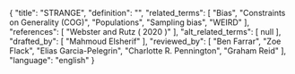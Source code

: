{
    "title": "STRANGE",
    "definition": "",
    "related_terms": [
        "Bias",
        "Constraints on Generality (COG)",
        "Populations",
        "Sampling bias",
        "WEIRD"
    ],
    "references": [
        "Webster and Rutz ( 2020 )"
    ],
    "alt_related_terms": [
        null
    ],
    "drafted_by": [
        "Mahmoud Elsherif"
    ],
    "reviewed_by": [
        "Ben Farrar",
        "Zoe Flack",
        "Elias Garcia-Pelegrin",
        "Charlotte R. Pennington",
        "Graham Reid"
    ],
    "language": "english"
}
